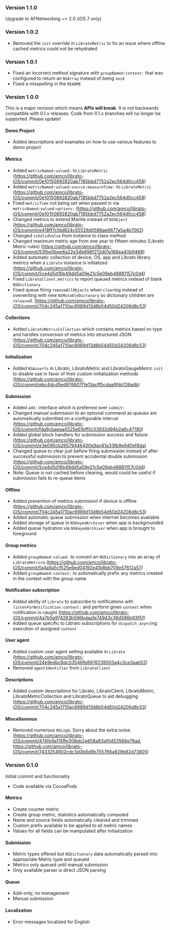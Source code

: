 ### Version 1.1.0

Upgrade to AFNetworking ~> 2.0 (iOS 7 only)

### Version 1.0.2

* Removed the `init` override in `LibratoMetric` to fix an issue where offline cached metrics could not be rehydrated


### Version 1.0.1

* Fixed an incorrect method signature with `groupNamed:context:` that was configured to return an `NSArray` instead of being `void`
* Fixed a misspelling in the `README`


### Version 1.0.0

This is a major revision which means **APIs will break**. It is not backwards compatible with 0.1.x releases. Code from 0.1.x branches will no longer be supported. Please update!

#### Demo Project

* Added descriptions and examples on how to use various features to demo project

#### Metrics

* Added `metricNamed:valued:` to `LibratoMetric` (https://github.com/amco/librato-iOS/commit/0e10150892820ab7185bbd7752a2ec564d0cc458)
* Added `metricNamed:valued:source:measureTime:` to `LibratoMetric` (https://github.com/amco/librato-iOS/commit/0e10150892820ab7185bbd7752a2ec564d0cc458)
* Fixed `metricTime` not being set when passed in via `metricNamed:valued:options:` (https://github.com/amco/librato-iOS/commit/0e10150892820ab7185bbd7752a2ec564d0cc458)
* Changed metrics to extend Mantle instead of `NSObject` (https://github.com/amco/librato-iOS/commit/e418ff7c1dd824c55529d0588ae6677a5a4b7062)
* Changed `isValidValue` from instance to class method
* Changed maximum metric age from one year to fifteen minutes (Librato Metric rules) (https://github.com/amco/librato-iOS/commit/53fbe0bee6a22e34b698f212d01a188ea40b9468)
* Added automatic collection of device, OS, app and Librato library metrics when a `Librato` instance is initialized (https://github.com/amco/librato-iOS/commit/5ce4d5d16b49dd5a09e21c5e09eb48881157c0d4)
* Fixed `LibratoClient.metrics` to report queued metrics instead of blank `NSDictionary`
* Fixed queue firing `removeAllObjects` when `clear`ing instead of overwriting with new `NSMutableDictonary` so dictionary children are `release`d. (https://github.com/amco/librato-iOS/commit/704c245a1710ac6989d13d8b54d50d24206d8c53)

#### Collections

* Added `LibratoMetricCollection` which contains metrics based on type and handles conversion of metrics into structured JSON (https://github.com/amco/librato-iOS/commit/704c245a1710ac6989d13d8b54d50d24206d8c53)

#### Initialization

* Added `NSAsserts` in Librato, LibratoMetric and LibratoGaugeMetric `init` to disable use in favor of their custom initialization methods (https://github.com/amco/librato-iOS/commit/ebc4dcd5ed976607f1e13acff5cdaa9fdcf26adb)

#### Submission

* Added `add:` interface which is preferred over `submit:`
* Changed manual submission to an optional command as queues are automatically submitted on a configurable interval (https://github.com/amco/librato-iOS/commit/fda9cbaeaa4525e61bff0c53932d94b2a6c47190)
* Added global block handlers for submission success and failure (https://github.com/amco/librato-iOS/commit/e3e095cb26579446400e9ac61a33fb9e940ef8da)
* Changed queue to clear just before firing submission instead of after successful submission to prevent accidental double submission (https://github.com/amco/librato-iOS/commit/5ce4d5d16b49dd5a09e21c5e09eb48881157c0d4)
* Note: Queue is not cached before clearing, would could be useful if submission fails to re-queue items

#### Offline

* Added prevention of metrics submission if device is offline  (https://github.com/amco/librato-iOS/commit/704c245a1710ac6989d13d8b54d50d24206d8c53)
* Added automatic queue submission when internet becomes available
* Added storage of queue in `NSKeyedArchiver` when app is backgrounded
* Added queue hydration via `NSKeyedArchiver` when app is brought to foreground

#### Group metrics

* Added `groupNamed:valued:` to convert an `NSDictionary` into an array of `LibratoMetric`s (https://github.com/amco/librato-iOS/commit/fa4a9a5cf525e6ed04192e41b8bb709e57612a57)
* Added `groupNamed:context:` to automatically prefix any metrics created in the context with the group name

#### Notification subscription

* Added ability of `Librato` to subscribe to notifications with `listenForNotification:context:` and perform given `context` when notification is caught (https://github.com/amco/librato-iOS/commit/4a7b5a974263b596bdaa1e74943c36d586b93f51)
* Added queue specific to Librato subscriptions for `dispatch_async`ing execution of assigned `context`

#### User agent

* Added custom user agent setting available in `Librato` (https://github.com/amco/librato-iOS/commit/24e9edbc8dc03546fb8976239503a4c3ce3aab52)
* Removed `agentIdentifier` from `LibratoClient`

#### Descriptions

* Added custom descriptions for Librato, LibratoClient, LibratoMetric, LibratoMetricCollection and LibratoQueue to aid debugging (https://github.com/amco/librato-iOS/commit/704c245a1710ac6989d13d8b54d50d24206d8c53)

#### Miscellaneous

* Removed numerous `NSLog`s. Sorry about the extra noise. (https://github.com/amco/librato-iOS/commit/474fe9a115ffe308eb2e858a93af0453568e76ad, https://github.com/amco/librato-iOS/commit/7433254602cdc3d3b6d9b755766a929b82d73805)

### Version 0.1.0

Initial commit and functionality

* Code available via CocoaPods

#### Metrics

* Create counter metric
* Create group metric, statistics automatically computed
* Name and source fields automatically cleaned and trimmed
* Custom prefix available to be applied to all metric names
* Values for all fields can be manipulated after initialization

#### Submission

* Metric types offered but `NSDictionary` data automatically parsed into appropriate Metric type and queued
* Metrics only queued until manual submission
* Only available parser is direct JSON parsing

#### Queue

* Add-only, no management
* Manual submission

#### Localization

* Error messages localized for English
